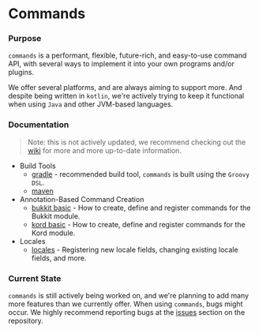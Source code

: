 # Commands
### Purpose
`commands` is a performant, flexible, future-rich, and easy-to-use command API,
with several ways to implement it into your own programs and/or plugins.

We offer several platforms, and are always aiming to support more. And despite being
written in `kotlin`, we're actively trying to keep it functional when using 
`Java` and other JVM-based languages.

### Documentation
> Note: this is not actively updated, we recommend checking out the [wiki](https://github.com/devrawr/commands/wiki)
> for more and more up-to-date information.

* Build Tools
  * [gradle](https://github.com/devrawr/commands/wiki/gradle) - recommended build tool, `commands` is built using the `Groovy DSL`.
  * [maven](https://github.com/devrawr/commands/wiki/maven)
* Annotation-Based Command Creation
    * [bukkit basic](https://github.com/devrawr/commands/wiki/bukkit-annotations) - How to create, define and register commands for the Bukkit module.
    * [kord basic](https://github.com/devrawr/commands/wiki/kord-annotations) - How to create, define and register commands for the Kord module.
* Locales
    * [locales](https://github.com/devrawr/commands/wiki/locales) - Registering new locale fields, changing existing locale fields, and more.

### Current State
`commands` is still actively being worked on, and we're planning to add many more features than 
we currently offer. When using `commands`, bugs might occur. We highly recommend reporting bugs 
at the [issues](https://github.com/devrawr/commands/issues) section on the repository.